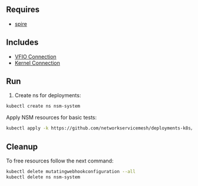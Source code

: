 ## Requires

- [spire](../spire)

## Includes

- [VFIO Connection](../use-cases/Vfio2Noop)
- [Kernel Connection](../use-cases/SriovKernel2Noop)

## Run

1. Create ns for deployments:
```bash
kubectl create ns nsm-system
```

Apply NSM resources for basic tests:
```bash
kubectl apply -k https://github.com/networkservicemesh/deployments-k8s/examples/sriov?ref=70820c15efddb39a3329c0d73e9f86cea7a82184
```

## Cleanup

To free resources follow the next command:
```bash
kubectl delete mutatingwebhookconfiguration --all
kubectl delete ns nsm-system
```
